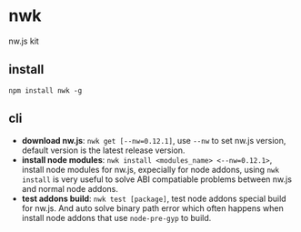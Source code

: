 # nwk
nw.js kit

## install
```
npm install nwk -g
```

## cli

* __download nw.js__: `nwk get [--nw=0.12.1]`, use `--nw` to set nw.js version, default version is the latest release version.
* __install node modules__: `nwk install <modules_name> <--nw=0.12.1>`, install node modules for nw.js, expecially for node addons, using `nwk install` is very useful to solve ABI compatiable problems between nw.js and normal node addons.
* __test addons build__: `nwk test [package]`, test node addons special build for nw.js. And auto solve binary path error which often happens when install node addons that use `node-pre-gyp` to build.
